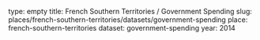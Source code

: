 type: empty
title: French Southern Territories / Government Spending
slug: places/french-southern-territories/datasets/government-spending
place: french-southern-territories
dataset: government-spending
year: 2014
